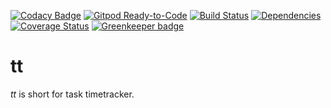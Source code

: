 [![Codacy Badge](https://api.codacy.com/project/badge/Grade/c7686294b54d4fffa0ca98fc2ae5e219)](https://app.codacy.com/manual/jerome.bienaime/tt?utm_source=github.com&utm_medium=referral&utm_content=jeromebienaime/tt&utm_campaign=Badge_Grade_Dashboard)
[![Gitpod Ready-to-Code](https://img.shields.io/badge/Gitpod-Ready--to--Code-blue?logo=gitpod)](https://gitpod.io/#https://github.com/jeromebienaime/tt) 
[![Build Status](https://travis-ci.org/jeromebienaime/tt.svg?branch=master)](https://travis-ci.org/jeromebienaime/tt)
[![Dependencies](https://david-dm.org/jeromebienaime/tt.svg)](https://david-dm.org/jeromebienaime/tt)
[![Coverage Status](https://coveralls.io/repos/github/jeromebienaime/tt/badge.svg)](https://coveralls.io/github/jeromebienaime/tt)
 [![Greenkeeper badge](https://badges.greenkeeper.io/jeromebienaime/tt.svg)](https://greenkeeper.io/)

# tt

_tt_ is short for task timetracker. 
